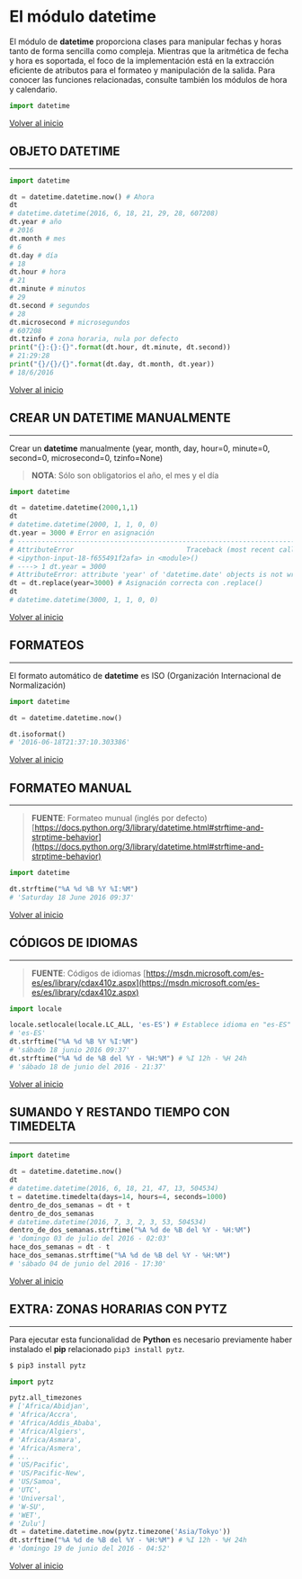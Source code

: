 # El módulo datetime

El módulo de **datetime** proporciona clases para manipular fechas y horas tanto de forma sencilla como compleja. Mientras que la aritmética de fecha y hora es soportada, el foco de la implementación está en la extracción eficiente de atributos para el formateo y manipulación de la salida. Para conocer las funciones relacionadas, consulte también los módulos de hora y calendario.

```python
import datetime
```

[Volver al inicio](#-el-método-datetime)

## OBJETO DATETIME

---------------------------------------------------------------------------

```python
import datetime

dt = datetime.datetime.now() # Ahora
dt
# datetime.datetime(2016, 6, 18, 21, 29, 28, 607208)
dt.year # año
# 2016
dt.month # mes
# 6
dt.day # día
# 18
dt.hour # hora
# 21
dt.minute # minutos
# 29
dt.second # segundos
# 28
dt.microsecond # microsegundos
# 607208
dt.tzinfo # zona horaria, nula por defecto
print("{}:{}:{}".format(dt.hour, dt.minute, dt.second))
# 21:29:28
print("{}/{}/{}".format(dt.day, dt.month, dt.year))
# 18/6/2016
```

[Volver al inicio](#-el-método-datetime)

## CREAR UN DATETIME MANUALMENTE

---------------------------------------------------------------------------

Crear un **datetime** manualmente (year, month, day, hour=0, minute=0, second=0, microsecond=0, tzinfo=None)

> **NOTA**: Sólo son obligatorios el año, el mes y el día

```python
import datetime

dt = datetime.datetime(2000,1,1)
dt
# datetime.datetime(2000, 1, 1, 0, 0)
dt.year = 3000 # Error en asignación
# ---------------------------------------------------------------------------
# AttributeError                            Traceback (most recent call last)
# <ipython-input-18-f655491f2afa> in <module>()
# ----> 1 dt.year = 3000
# AttributeError: attribute 'year' of 'datetime.date' objects is not writable
dt = dt.replace(year=3000) # Asignación correcta con .replace()
dt
# datetime.datetime(3000, 1, 1, 0, 0)
```

[Volver al inicio](#-el-método-datetime)

## FORMATEOS

---------------------------------------------------------------------------

El formato automático de **datetime** es ISO (Organización Internacional de Normalización)

```python
import datetime

dt = datetime.datetime.now()

dt.isoformat()
# '2016-06-18T21:37:10.303386'
```

[Volver al inicio](#-el-método-datetime)

## FORMATEO MANUAL

---------------------------------------------------------------------------

> **FUENTE**: Formateo munual (inglés por defecto) [https://docs.python.org/3/library/datetime.html#strftime-and-strptime-behavior](https://docs.python.org/3/library/datetime.html#strftime-and-strptime-behavior)

```python
import datetime

dt.strftime("%A %d %B %Y %I:%M")
# 'Saturday 18 June 2016 09:37'
```

[Volver al inicio](#-el-método-datetime)

## CÓDIGOS DE IDIOMAS

---------------------------------------------------------------------------

> **FUENTE**: Códigos de idiomas [https://msdn.microsoft.com/es-es/es/library/cdax410z.aspx](https://msdn.microsoft.com/es-es/es/library/cdax410z.aspx)

```python
import locale

locale.setlocale(locale.LC_ALL, 'es-ES') # Establece idioma en "es-ES" (español de España)
# 'es-ES'
dt.strftime("%A %d %B %Y %I:%M")
# 'sábado 18 junio 2016 09:37'
dt.strftime("%A %d de %B del %Y - %H:%M") # %I 12h - %H 24h
# 'sábado 18 de junio del 2016 - 21:37'
```

[Volver al inicio](#-el-método-datetime)

## SUMANDO Y RESTANDO TIEMPO CON TIMEDELTA

---------------------------------------------------------------------------

```python
import datetime

dt = datetime.datetime.now()
dt
# datetime.datetime(2016, 6, 18, 21, 47, 13, 504534)
t = datetime.timedelta(days=14, hours=4, seconds=1000)
dentro_de_dos_semanas = dt + t
dentro_de_dos_semanas
# datetime.datetime(2016, 7, 3, 2, 3, 53, 504534)
dentro_de_dos_semanas.strftime("%A %d de %B del %Y - %H:%M")
# 'domingo 03 de julio del 2016 - 02:03'
hace_dos_semanas = dt - t
hace_dos_semanas.strftime("%A %d de %B del %Y - %H:%M")
# 'sábado 04 de junio del 2016 - 17:30'
```

[Volver al inicio](#-el-método-datetime)

## EXTRA: ZONAS HORARIAS CON PYTZ

---------------------------------------------------------------------------

Para ejecutar esta funcionalidad de **Python** es necesario previamente haber instalado el **pip** relacionado `pip3 install pytz`.

```bash
$ pip3 install pytz
```

```python
import pytz

pytz.all_timezones
# ['Africa/Abidjan',
# 'Africa/Accra',
# 'Africa/Addis_Ababa',
# 'Africa/Algiers',
# 'Africa/Asmara',
# 'Africa/Asmera',
# ...
# 'US/Pacific',
# 'US/Pacific-New',
# 'US/Samoa',
# 'UTC',
# 'Universal',
# 'W-SU',
# 'WET',
# 'Zulu']
dt = datetime.datetime.now(pytz.timezone('Asia/Tokyo'))
dt.strftime("%A %d de %B del %Y - %H:%M") # %I 12h - %H 24h
# 'domingo 19 de junio del 2016 - 04:52'
```

[Volver al inicio](#-el-método-datetime)